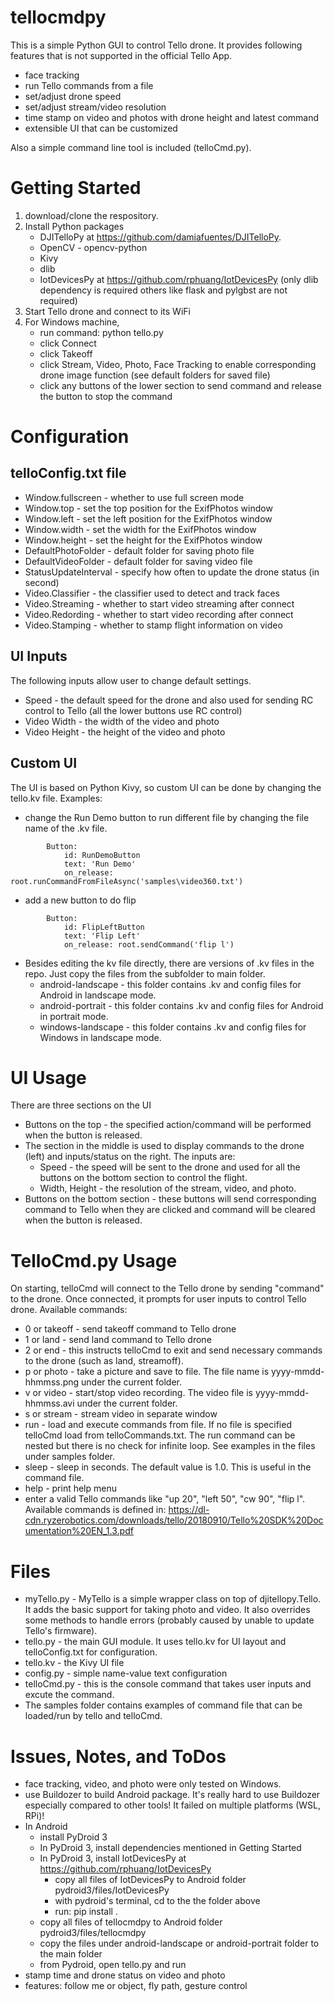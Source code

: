 # tellocmdpy
This is a simple Python GUI to control Tello drone. It provides following features that is not supported in the official Tello App.
* face tracking
* run Tello commands from a file
* set/adjust drone speed
* set/adjust stream/video resolution
* time stamp on video and photos with drone height and latest command
* extensible UI that can be customized

Also a simple command line tool is included (telloCmd.py).

# Getting Started
1. download/clone the respository.
2. Install Python packages
    * DJITelloPy at https://github.com/damiafuentes/DJITelloPy.
    * OpenCV - opencv-python
    * Kivy 
    * dlib
    * IotDevicesPy at https://github.com/rphuang/IotDevicesPy (only dlib dependency is required others like flask and pylgbst are not required)
3. Start Tello drone and connect to its WiFi
4. For Windows machine, 
    * run command: python tello.py
    * click Connect
    * click Takeoff
    * click Stream, Video, Photo, Face Tracking to enable corresponding drone image function (see default folders for saved file)
    * click any buttons of the lower section to send command and release the button to stop the command

# Configuration

## telloConfig.txt file
* Window.fullscreen - whether to use full screen mode
* Window.top - set the top position for the ExifPhotos window
* Window.left - set the left position for the ExifPhotos window
* Window.width - set the width for the ExifPhotos window
* Window.height - set the height for the ExifPhotos window
* DefaultPhotoFolder - default folder for saving photo file
* DefaultVideoFolder - default folder for saving video file
* StatusUpdateInterval - specify how often to update the drone status (in second)
* Video.Classifier - the classifier used to detect and track faces
* Video.Streaming - whether to start video streaming after connect
* Video.Redording - whether to start video recording after connect
* Video.Stamping - whether to stamp flight information on video

## UI Inputs
The following inputs allow user to change default settings.
* Speed - the default speed for the drone and also used for sending RC control to Tello (all the lower buttons use RC control)
* Video Width - the width of the video and photo
* Video Height - the height of the video and photo

## Custom UI
The UI is based on Python Kivy, so custom UI can be done by changing the tello.kv file. Examples:
* change the Run Demo button to run different file by changing the file name of the .kv file.
```
        Button:
            id: RunDemoButton
            text: 'Run Demo'
            on_release: root.runCommandFromFileAsync('samples\video360.txt')
```

* add a new button to do flip
```
        Button:
            id: FlipLeftButton
            text: 'Flip Left'
            on_release: root.sendCommand('flip l')
```

* Besides editing the kv file directly, there are versions of .kv files in the repo. Just copy the files from the subfolder to main folder.
    * android-landscape - this folder contains .kv and config files for Android in landscape mode.
    * android-portrait - this folder contains .kv and config files for Android in portrait mode.
    * windows-landscape - this folder contains .kv and config files for Windows in landscape mode.

# UI Usage
There are three sections on the UI
* Buttons on the top - the specified action/command will be performed when the button is released.
* The section in the middle is used to display commands to the drone (left) and inputs/status on the right. The inputs are:
    * Speed - the speed will be sent to the drone and used for all the buttons on the bottom section to control the flight.
    * Width, Height - the resolution of the stream, video, and photo.
* Buttons on the bottom section - these buttons will send corresponding command to Tello when they are clicked and command will be cleared when the button is released.

# TelloCmd.py Usage
On starting, telloCmd will connect to the Tello drone by sending "command" to the drone. Once connected, it prompts for user inputs to control Tello drone. Available commands:
* 0 or takeoff - send takeoff command to Tello drone
* 1 or land - send land command to Tello drone
* 2 or end - this instructs telloCmd to exit and send necessary commands to the drone (such as land, streamoff).
* p or photo - take a picture and save to file. The file name is yyyy-mmdd-hhmmss.png under the current folder.
* v or video - start/stop video recording. The video file is yyyy-mmdd-hhmmss.avi under the current folder.
* s or stream - stream video in separate window
* run <file> - load and execute commands from file. If no file is specified telloCmd load from telloCommands.txt. The run command can be nested but there is no check for infinite loop. See examples in the files under samples folder.
* sleep <sec> - sleep in seconds. The default value is 1.0. This is useful in the command file.
* help        - print help menu
* enter a valid Tello commands like "up 20", "left 50", "cw 90", "flip l". Available commands is defined in: https://dl-cdn.ryzerobotics.com/downloads/tello/20180910/Tello%20SDK%20Documentation%20EN_1.3.pdf

# Files
* myTello.py - MyTello is a simple wrapper class on top of djitellopy.Tello. It adds the basic support for taking photo and video. It also overrides some methods to handle errors (probably caused by unable to update Tello's firmware).
* tello.py - the main GUI module. It uses tello.kv for UI layout and telloConfig.txt for configuration.
* tello.kv - the Kivy UI file
* config.py - simple name-value text configuration
* telloCmd.py - this is the console command that takes user inputs and excute the command.
* The samples folder contains examples of command file that can be loaded/run by tello and telloCmd.

# Issues, Notes, and ToDos
* face tracking, video, and photo were only tested on Windows.
* use Buildozer to build Android package. It's really hard to use Buildozer especially compared to other tools! It failed on multiple platforms (WSL, RPi)!
* In Android
    * install PyDroid 3 
    * In PyDroid 3, install dependencies mentioned in Getting Started
    * In PyDroid 3, install IotDevicesPy at https://github.com/rphuang/IotDevicesPy
        * copy all files of IotDevicesPy to Android folder pydroid3/files/IotDevicesPy
        * with pydroid's terminal, cd to the the folder above
        * run: pip install .
    * copy all files of tellocmdpy to Android folder pydroid3/files/tellocmdpy
    * copy the files under android-landscape or android-portrait folder to the main folder
    * from Pydroid, open tello.py and run
* stamp time and drone status on video and photo
* features: follow me or object, fly path, gesture control
